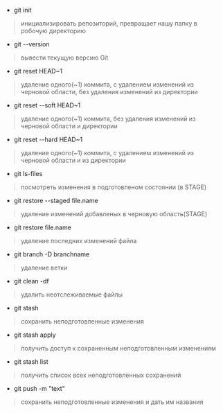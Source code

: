 - git init
> инициализировать репозиторий, превращает нашу папку в робочую директорию
- git --version
> вывести текущую версию Git
- git reset HEAD~1 
> удаление одного(~1) коммита, с удалением изменений из черновой области, без удаления изменений из директории
- git reset --soft HEAD~1
> удаление одного(~1) коммита, без удаления изменений из черновой области и директории
- git reset --hard HEAD~1
> удаление одного(~1) коммита, с удалением изменений из черновой области и из директории
- git ls-files
> посмотреть изменения в подготовленом состоянии (в STAGE)
- git restore --staged file.name
> удаление изменений добавленых в черновую область(STAGE)
- git restore file.name
> удаление последних изменений файла
- git branch -D branchname
> удаление ветки
- git clean -df
> удалить неотслеживаемые файлы
- git stash
> сохранить неподготовленные изменения
- git stash apply
> получить доступ к сохраненным неподготовленным изменениям 
- git stash list
> получить список всех неподготовленных сохранений
- git push -m "text"
> сохранить неподготовленные изменения и дать им названия

